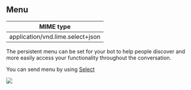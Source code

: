 ## Menu


| MIME type                            |
|--------------------------------------|
| application/vnd.lime.select+json |

The persistent menu can be set for your bot to help people discover and more easily access your functionality throughout the conversation.

You can send menu by using [Select](http://boyce.local:4567/#select)

<img src="https://scontent.fplu11-1.fna.fbcdn.net/v/t39.2365-6/16686128_804279846389859_443648268883197952_n.png?oh=6b7525a63b840156924fcb6e5eff948e&oe=5A7337D6"></img>

